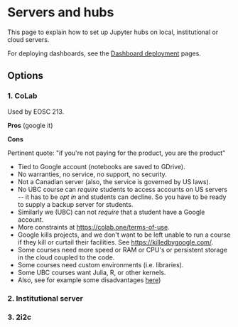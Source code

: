 # Servers and hubs

This page to explain how to set up Jupyter hubs on local, institutional or cloud servers.

For deploying dashboards, see the [Dashboard deployment](dashboards-deploy.md) pages.

## Options

### 1. CoLab
Used by EOSC 213.

**Pros** (google it)

**Cons**

Pertinent quote:  "if you're not paying for the product, you are the product"

* Tied to Google account (notebooks are saved to GDrive).
* No warranties, no service, no support, no security.
* Not a Canadian server (also, the service is governed by US laws).
* No UBC course can *require* students to access accounts on US servers -- it has to be *opt in* and students can decline.  So you have to be ready to supply a backup server for students.
* Similarly we (UBC) can not *require* that a student have a Google account. 
* More constraints at https://colab.one/terms-of-use.
* Google kills projects, and we don't want to be left unable to run a course if they kill or curtail their facilities. See https://killedbygoogle.com/.
* Some courses need more speed or RAM or CPU's or persistent storage in the cloud coupled to the code.
* Some courses need custom environments (i.e. libraries).
* Some UBC courses want Julia, R, or other kernels.
* Also, see for example some disadvantages [here](https://www.quora.com/What-are-some-of-the-disadvantages-of-using-Google-Colab))

### 2. Institutional server

### 3. 2i2c
